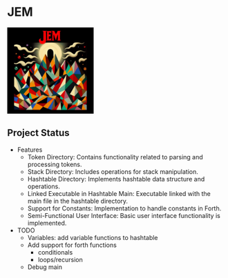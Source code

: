 # JEM
<img src="JEMLogo.jpg" alt="JEMLogo" width="200"/>

## Project Status
* Features
    * Token Directory: Contains functionality related to parsing and processing tokens.
    * Stack Directory: Includes operations for stack manipulation.
    * Hashtable Directory: Implements hashtable data structure and operations.
    * Linked Executable in Hashtable Main: Executable linked with the main file in the hashtable directory.
    * Support for Constants: Implementation to handle constants in Forth.
    * Semi-Functional User Interface: Basic user interface functionality is implemented.
* TODO 
    * Variables: add variable functions to hashtable
    * Add support for forth functions
        * conditionals
        * loops/recursion
    * Debug main


